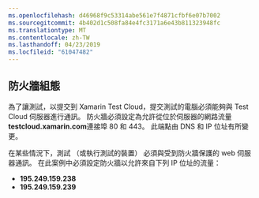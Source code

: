 ```yaml
---
ms.openlocfilehash: d46968f9c53314abe561e7f4871cfbf6e07b7002
ms.sourcegitcommit: 4b402d1c508fa84e4fc3171a6e43b811323948fc
ms.translationtype: MT
ms.contentlocale: zh-TW
ms.lasthandoff: 04/23/2019
ms.locfileid: "61047482"
---
```

## <a name="firewall-configuration"></a>防火牆組態

為了讓測試，以提交到 Xamarin Test Cloud，提交測試的電腦必須能夠與 Test Cloud 伺服器進行通訊。 防火牆必須設定為允許從位於伺服器的網路流量**testcloud.xamarin.com**連接埠 80 和 443。 此端點由 DNS 和 IP 位址有所變更。 

在某些情況下，測試 （或執行測試的裝置） 必須與受到防火牆保護的 web 伺服器通訊。 在此案例中必須設定防火牆以允許來自下列 IP 位址的流量：

* **195.249.159.238**
* **195.249.159.239**
